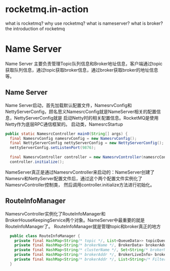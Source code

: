 # rocketmq.in-action
what is rocketmq? 
why use rocketmq?
what is nameserver?
what is broker?
the introduction of rocketmq

# Name Server
Name Server 主要负责管理Topic队列信息和Broker地址信息，客户端通过topic获取队列信息，通过topic获取broker信息，通过broker获取broker的地址信息等。

## Name Server
Name Server启动，首先加载默认配置文件，NamesrvConfig和NettyServerConfig，顾名思义NamesrcConfig就是NameServer相关的配置信息，NettyServerConfig就是
启动Netty时的相关配置信息。RocketMQ是使用Netty作为底层RPC通信框架的。
启动类，NamesrcStartup<br/>
```Java
public static NamesrcController main0(String[] args) {
  final NamesrvConfig namesrvConfig = new NamesrvConfig();
  final NettyServerConfig nettyServerConfig = new NettyServerConfig();
  nettyServerConfig.setListenPort(9876);
  
  final NamesrvController controller = new NamesrvController(namesrcConfig, nettyServerConfig);
  controller.initialize();
```
NameServer真正是通过NamesrvController来启动的：NameServer创建了Namesrv和NettyServer配置文件后，通过这个两个配置文件实例化了NamesrvController控制类，
然后调用controller.initialize方法进行初始化。
## RouteInfoManager
NamesrvController实例化了RouteInfoManager和BrokerHouseKeepingService两个对象。NameServer中最重要的就是RouteInfoManager了。
RouteInfoManager就是管理topic和broker真正的地方
```Java
  public class RouteInfoManager {
    private final HashMap<String/* topic */, List<QueueData>> topicQueueTable;
    private final HashMap<String/* brokerName */, BrokerData> brokerAddrTable;
    private final HashMap<String/* clusterName */, Set<String/* brokerName */>> clusterAddrTable;
    private final HashMap<String/* brokerAddr */, BrokerLiveInfo> brokerLiveTable;
    private final HashMap<String/* brokerAddr */, List<String>/* Filter Server */> filterServerTable;
  }
```
